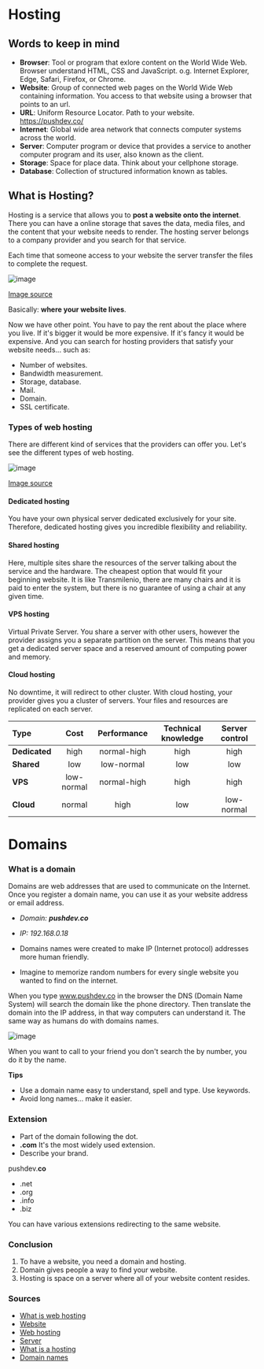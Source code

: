 # Hosting

## Words to keep in mind

* **Browser**: Tool or program that exlore content on the World Wide Web. Browser understand HTML, CSS and JavaScript. o.g. Internet Explorer, Edge, Safari, Firefox, or Chrome.
* **Website**: Group of connected web pages on the World Wide Web containing information. You access to that website using a browser that points to an url.
* **URL**: Uniform Resource Locator. Path to your website. https://pushdev.co/
* **Internet**: Global wide area network that connects computer systems across the world.
* **Server**: Computer program or device that provides a service to another computer program and its user, also known as the client.
* **Storage**: Space for place data. Think about your cellphone storage.
* **Database**: Collection of structured information known as tables.

## What is Hosting?

Hosting is a service that allows you to **post a website onto the internet**. There you can have a online storage that saves the data, media files, and the content that your website needs to render. The hosting server belongs to a company provider and you search for that service.

Each time that someone access to your website the server transfer the files to complete the request.

![image](https://user-images.githubusercontent.com/36536646/82369288-6257d680-99dc-11ea-850d-d6db0d3832e9.png)

[Image source](https://www.hostinger.es/tutoriales/que-es-un-hosting)

Basically: **where your website lives**.

Now we have other point. You have to pay the rent about the place where you live. If it's bigger it would be more expensive. If it's fancy it would be expensive. And you can search for hosting providers that satisfy your website needs... such as:
 
* Number of websites.
* Bandwidth measurement.
* Storage, database.
* Mail.
* Domain.
* SSL certificate.

### Types of web hosting

There are different kind of services that the providers can offer you. Let's see the different types of web hosting.

![image](https://user-images.githubusercontent.com/36536646/82379090-ed8c9880-99eb-11ea-9a45-74e949e7e077.png)

[Image source](https://hostingfacts.com/different-types-of-web-hosting/)

#### Dedicated hosting

You have your own physical server dedicated exclusively for your site. Therefore, dedicated hosting gives you incredible flexibility and reliability. 

#### Shared hosting

Here, multiple sites share the resources of the server talking about the service and the hardware. The cheapest option that would fit your beginning website. It is like Transmilenio, there are many chairs and it is paid to enter the system, but there is no guarantee of using a chair at any given time.

#### VPS hosting
 
 Virtual Private Server. You share a server with other users, however the provider assigns you a separate partition on the server. This means that you get a dedicated server space and a reserved amount of computing power and memory.

#### Cloud hosting

No downtime, it will redirect to other cluster. With cloud hosting, your provider gives you a cluster of servers. Your files and resources are replicated on each server.

| Type             |      Cost      |  Performance  | Technical knowledge | Server control |
| :---             |     :---:      |     :---:     |         :---:       |      :---:     |
| **Dedicated**    |      high      |  normal-high  |         high        |       high     |
| **Shared**       |      low       |   low-normal  |         low         |       low      |
| **VPS**          |   low-normal   |   normal-high |         high        |       high     |
| **Cloud**        |      normal    |   high        |         low         |   low-normal   |

# Domains

### What is a domain

Domains are web addresses that are used to communicate on the Internet. Once you register a domain name, you can use it as your website address or email address.

* *Domain: **pushdev.co***
* *IP: 192.168.0.18*

* Domains names were created to make IP (Internet protocol) addresses more human friendly.
* Imagine to memorize random numbers for every single website you wanted to find on the internet.

When you type www.pushdev.co in the browser the DNS (Domain Name System) will search the domain like the phone directory. Then translate the domain into the IP address, in that way computers can understand it. The same way as humans do with domains names.

![image](https://user-images.githubusercontent.com/36536646/82381451-d8196d80-99ef-11ea-8a6e-b005b31c8892.png)

When you want to call to your friend you don't search the by number, you do it by the name.

**Tips**

* Use a domain name easy to understand, spell and type. Use keywords.
* Avoid long names... make it easier.

### Extension

* Part of the domain following the dot.
* **.com** It's the most widely used extension.
* Describe your brand.

pushdev.**co**

* .net
* .org
* .info
* .biz

You can have various extensions redirecting to the same website.

### Conclusion

1. To have a website, you need a domain and hosting. 
2. Domain gives people a way to find your website.
3. Hosting is space on a server where all of your website content resides.

### Sources

* [What is web hosting](https://medium.com/@singularbean/what-is-web-hosting-9f30c43bf123)
* [Website](https://www.computerhope.com/jargon/w/website.htm)
* [Web hosting](https://www.website.com/beginnerguide/webhosting/6/2/types-of-web-hosting-services.ws)
* [Server](https://whatis.techtarget.com/definition/server)
* [What is a hosting](https://www.hostinger.es/tutoriales/que-es-un-hosting)
* [Domain names](https://www.youtube.com/watch?v=zXKKUJm9rZo)
